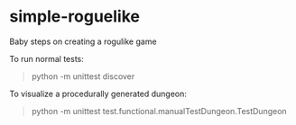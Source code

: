 # simple-roguelike
Baby steps on creating a rogulike game

To run normal tests:
>python -m unittest discover

To visualize a procedurally generated dungeon:
>python -m unittest test.functional.manualTestDungeon.TestDungeon
